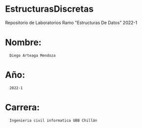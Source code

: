 # EstructurasDiscretas
Repositorio de Laboratorios
Ramo "Estructuras De Datos" 2022-1

  # Nombre: 
      Diego Arteaga Mendoza
  # Año:
      2022-1
  # Carrera:
      Ingenieria civil informatica UBB Chillán 
